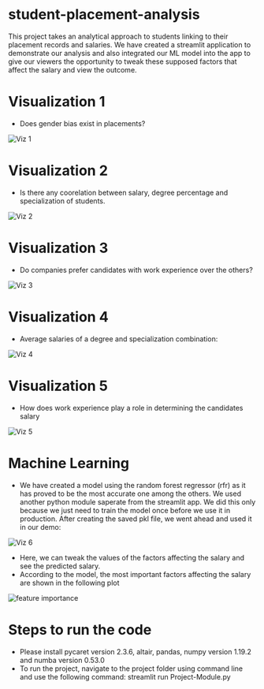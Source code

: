 # student-placement-analysis

 This project takes an analytical approach to students linking to their placement records and salaries. We have created a streamlit application to demonstrate our analysis and also integrated our ML model into the app to give our viewers the opportunity to tweak these supposed factors that affect the salary and view the outcome.

# Visualization 1

- Does gender bias exist in placements?

![Viz 1](https://github.com/kautilyak/student-placement-analysis/blob/main/viz/viz1.png)

# Visualization 2 
- Is there any coorelation between salary, degree percentage and specialization of students.

![Viz 2](https://github.com/kautilyak/student-placement-analysis/blob/main/viz/viz2.png)

# Visualization 3
- Do companies prefer candidates with work experience over the others?

![Viz 3](https://github.com/kautilyak/student-placement-analysis/blob/main/viz/viz3.png)

# Visualization 4 
- Average salaries of a degree and specialization combination:

![Viz 4](https://github.com/kautilyak/student-placement-analysis/blob/main/viz/viz4.png)

# Visualization 5
- How does work experience play a role in determining the candidates salary

![Viz 5](https://github.com/kautilyak/student-placement-analysis/blob/main/viz/viz5.png)

# Machine Learning

- We have created a model using the random forest regressor (rfr) as it has proved to be the most accurate one among the others. We used another python module saperate from the streamlit app. We did this only because we just need to train the model once before we use it in production. After creating the saved pkl file, we went ahead and used it in our demo:

![Viz 6](https://github.com/kautilyak/student-placement-analysis/blob/main/viz/viz6.png)

- Here, we can tweak the values of the factors affecting the salary and see the predicted salary. 
- According to the model, the most important factors affecting the salary are shown in the following plot

![feature importance](https://github.com/kautilyak/student-placement-analysis/blob/main/viz/fi.png)

# Steps to run the code

- Please install pycaret version 2.3.6, altair, pandas, numpy version 1.19.2 and numba version 0.53.0
- To run the project, navigate to the project folder using command line and use the following command: streamlit run Project-Module.py
